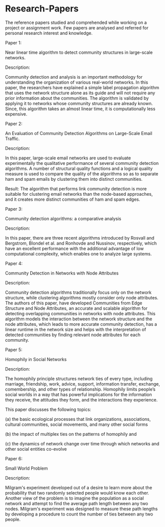# Research-Papers

The reference papers studied and comprehended while working on a project or assignment work. Few papers are analysed and referred for personal research interest and knowledge.

Paper 1:

Near linear time algorithm to detect community structures in large-scale networks.

Description:

Community detection and analysis is an important methodology for understanding the organization of various real-world networks. In this paper, the researchers have explained a simple label propagation algorithm that uses the network structure alone as its guide and will not require any prior information about the communities. The algorithm is validated by applying it to networks whose community structures are already known. Since, this algorithm takes an almost linear time, it is computationally less expensive.

Paper 2:

An Evaluation of Community Detection Algorithms on Large-Scale Email Traffic.

Description:

In this paper, large-scale email networks are used to evaluate experimentally the qualitative performance of several community detection algorithms. A number of structural quality functions and a logical quality measure is used to compare the quality of the algorithms so as to separate ham and spam emails by clustering them into distinct communities.

Result: The algorithm that performs link community detection is more suitable for clustering email networks than the node-based approaches, and it creates more distinct communities of ham and spam edges.

Paper 3:

Community detection algorithms: a comparative analysis

Description:

In this paper, there are three recent algorithms introduced by Rosvall and Bergstrom, Blondel et al. and Ronhovde and Nussinov, respectively, which have an excellent performance with the additional advantage of low computational complexity, which enables one to analyze large systems.

Paper 4:

Community Detection in Networks with Node Attributes

Description:

Community detection algorithms traditionally focus only on the network structure, while clustering algorithms mostly consider only node attributes. The authors of this paper, have developed Communities from Edge Structure and Node Attributes, an accurate and scalable algorithm for detecting overlapping communities in networks with node attributes. This algorithm models the interaction between the network structure and the node attributes, which leads to more accurate community detection, has a linear runtime in the network size and helps with the interpretation of detected communities by finding relevant node attributes for each community.

Paper 5: 

Homophily in Social Networks

Description:

The homophily principle structures network ties of every type, including marriage, friendship, work, advice, support, information transfer, exchange, comembership, and other types of relationship. Homophily limits people’s social worlds in a way that has powerful implications for the information they receive, the attitudes they form, and the interactions they experience.

This paper discusses the following topics:

(a) the basic ecological processes that link organizations, associations, cultural communities, social movements, and many other social forms 

(b) the impact of multiplex ties on the patterns of homophily and 

(c) the dynamics of network change over time through which networks and other social entities co-evolve

Paper 6:

Small World Problem

Description:

Milgram's experiment developed out of a desire to learn more about the probability that two randomly selected people would know each other. Another view of the problem is to imagine the population as a social network and attempt to find the average path length between any two nodes. Milgram's experiment was designed to measure these path lengths by developing a procedure to count the number of ties between any two people.
